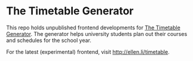 # The Timetable Generator

This repo holds unpublished frontend developments for [The Timetable Generator](https://www.timetablegenerator.io/). The generator helps university students plan out their courses and schedules for the school year.

For the latest (experimental) frontend, visit http://ellen.li/timetable.
